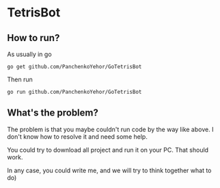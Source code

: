 # TetrisBot

## How to run?

As usually in go

`go get github.com/PanchenkoYehor/GoTetrisBot` 

Then run

`go run github.com/PanchenkoYehor/GoTetrisBot` 

## What's the problem?

The problem is that you maybe couldn't run code by the way like above. I don't know how to resolve it and need some help.

You could try to download all project and run it on your PC. That should work.

In any case, you could write me, and we will try to think together what to do)
